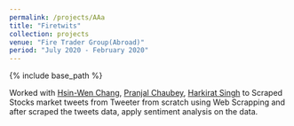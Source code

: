 ```yaml
---
permalink: /projects/AAa
title: "Firetwits"
collection: projects
venue: "Fire Trader Group(Abroad)"
period: "July 2020 - February 2020"
---
```


{% include base_path %}


Worked with [Hsin-Wen Chang](https://www.linkedin.com/in/hsin-wen-chang/), [Pranjal Chaubey](https://www.linkedin.com/in/pranjall/), [Harkirat Singh](https://www.linkedin.com/in/harkirat155/) to Scraped Stocks market tweets from Tweeter from scratch using Web Scrapping and after scraped the tweets data, apply sentiment analysis on the data.
